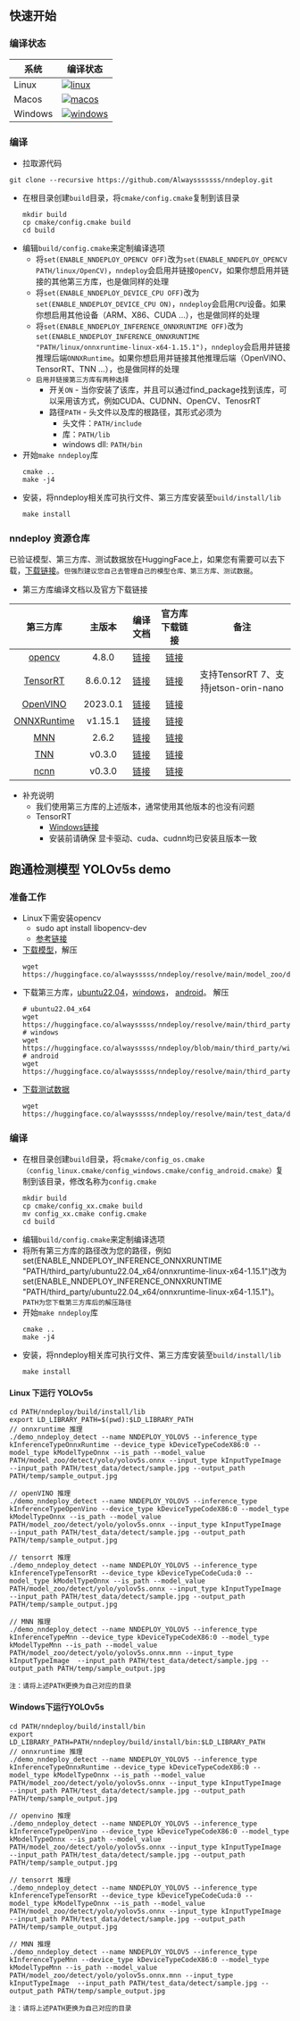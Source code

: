 
## 快速开始
### 编译状态

| 系统    | 编译状态                                                                                                                                         |
| ------- | ------------------------------------------------------------------------------------------------------------------------------------------------ |
| Linux   | [![linux](https://ci.appveyor.com/api/projects/status/a135va7wtjot4iaw?svg=true)](https://ci.appveyor.com/project/Alwaysssssss/nndeploy-pdc3k)   |
| Macos   | [![macos](https://ci.appveyor.com/api/projects/status/7sey9eqhfnnedqi2?svg=true)](https://ci.appveyor.com/project/Alwaysssssss/nndeploy)         |
| Windows | [![windows](https://ci.appveyor.com/api/projects/status/4gsf91utksd7v595?svg=true)](https://ci.appveyor.com/project/Alwaysssssss/nndeploy-ovpc5) |

### 编译
+ 拉取源代码

```shell
git clone --recursive https://github.com/Alwaysssssss/nndeploy.git
```

+ 在根目录创建`build`目录，将`cmake/config.cmake`复制到该目录
  ```
  mkdir build
  cp cmake/config.cmake build
  cd build
  ```
+ 编辑`build/config.cmake`来定制编译选项
  + 将`set(ENABLE_NNDEPLOY_OPENCV OFF)`改为`set(ENABLE_NNDEPLOY_OPENCV PATH/linux/OpenCV)`，`nndeploy`会启用并链接`OpenCV`，如果你想启用并链接的其他第三方库，也是做同样的处理
  + 将`set(ENABLE_NNDEPLOY_DEVICE_CPU OFF)`改为`set(ENABLE_NNDEPLOY_DEVICE_CPU ON)`，`nndeploy`会启用`CPU`设备。如果你想启用其他设备（ARM、X86、CUDA …），也是做同样的处理
  + 将`set(ENABLE_NNDEPLOY_INFERENCE_ONNXRUNTIME OFF)`改为`set(ENABLE_NNDEPLOY_INFERENCE_ONNXRUNTIME "PATH/linux/onnxruntime-linux-x64-1.15.1")`，`nndeploy`会启用并链接推理后端`ONNXRuntime`。如果你想启用并链接其他推理后端（OpenVINO、TensorRT、TNN …），也是做同样的处理
  + `启用并链接第三方库有两种选择`
    + 开关`ON` - 当你安装了该库，并且可以通过find_package找到该库，可以采用该方式，例如CUDA、CUDNN、OpenCV、TenosrRT
    + 路径`PATH` - 头文件以及库的根路径，其形式必须为
      + 头文件：`PATH/include`
      + 库：`PATH/lib `
      + windows dll: `PATH/bin`
+ 开始`make nndeploy`库
  ```
  cmake ..
  make -j4
  ```
+ 安装，将nndeploy相关库可执行文件、第三方库安装至`build/install/lib`
  ```
  make install
  ```

### nndeploy 资源仓库
已验证模型、第三方库、测试数据放在HuggingFace上，如果您有需要可以去下载，[下载链接](https://huggingface.co/alwaysssss/nndeploy/tree/main)。`但强烈建议您自己去管理自己的模型仓库、第三方库、测试数据`。

+ 第三方库编译文档以及官方下载链接

|                        第三方库                         |  主版本  |                                          编译文档                                           |                                                                               官方库下载链接                                                                               |                 备注                 |
| :-----------------------------------------------------: | :------: | :-----------------------------------------------------------------------------------------: | :------------------------------------------------------------------------------------------------------------------------------------------------------------------------: | :----------------------------------: |
|       [opencv](https://github.com/opencv/opencv)        |  4.8.0   |                           [链接](https://opencv.org/get-started/)                           |                                                                  [链接](https://opencv.org/get-started/)                                                                   |                                      |
|     [TensorRT](https://github.com/NVIDIA/TensorRT)      | 8.6.0.12 |  [链接](https://docs.nvidia.com/deeplearning/tensorrt/install-guide/index.html#installing)  |                                                            [链接](https://developer.nvidia.com/zh-cn/tensorrt)                                                             | 支持TensorRT 7、支持jetson-orin-nano |
| [OpenVINO](https://github.com/openvinotoolkit/openvino) | 2023.0.1 |      [链接](https://github.com/openvinotoolkit/openvino/blob/master/docs/dev/build.md)      | [链接](https://www.intel.com/content/www/us/en/developer/tools/openvino-toolkit/download.html?ENVIRONMENT=RUNTIME&OP_SYSTEM=MACOS&VERSION=v_2023_0_1&DISTRIBUTION=ARCHIVE) |                                      |
| [ONNXRuntime](https://github.com/microsoft/onnxruntime) | v1.15.1  | [链接](https://github.com/DefTruth/lite.ai.toolkit/blob/main/docs/ort/ort_useful_api.zh.md) |                                                   [链接](https://github.com/microsoft/onnxruntime/releases/tag/v1.15.1)                                                    |                                      |
|          [MNN](https://github.com/alibaba/MNN)          |  2.6.2   |            [链接](https://mnn-docs.readthedocs.io/en/latest/compile/engine.html)            |                                                         [链接](https://github.com/alibaba/MNN/releases/tag/2.6.0)                                                          |                                      |
|          [TNN](https://github.com/Tencent/TNN)          |  v0.3.0  |          [链接](https://github.com/Tencent/TNN/blob/master/doc/cn/user/compile.md)          |                                                         [链接](https://github.com/Tencent/TNN/releases/tag/v0.3.0)                                                         |                                      |
|        [ncnn](https://github.com/Tencent/ncnn/)         |  v0.3.0  |            [链接](https://github.com/Tencent/ncnn/tree/master/docs/how-to-build)            |                                                       [链接](https://github.com/Tencent/ncnn/releases/tag/20230816)                                                        |                                      |
- 补充说明    
  - 我们使用第三方库的上述版本，通常使用其他版本的也没有问题
  - TensorRT
    - [Windows链接](https://zhuanlan.zhihu.com/p/476679322)
    - 安装前请确保 显卡驱动、cuda、cudnn均已安装且版本一致

## 跑通检测模型 YOLOv5s demo
### 准备工作
+ Linux下需安装opencv
  + sudo apt install libopencv-dev
  + [参考链接](https://cloud.tencent.com/developer/article/1657529)
+ [下载模型](https://huggingface.co/alwaysssss/nndeploy/resolve/main/model_zoo/detect/yolo/yolov5s.onnx)，解压
  ```shell
  wget https://huggingface.co/alwaysssss/nndeploy/resolve/main/model_zoo/detect/yolo/yolov5s.onnx
  ```
+ 下载第三方库，[ubuntu22.04](https://huggingface.co/alwaysssss/nndeploy/resolve/main/third_party/ubuntu22.04_x64.tar)，[windows](https://huggingface.co/alwaysssss/nndeploy/blob/main/third_party/windows_x64.7z)， [android](https://huggingface.co/alwaysssss/nndeploy/resolve/main/third_party/android.tar)。 解压
  ```shell
  # ubuntu22.04_x64
  wget https://huggingface.co/alwaysssss/nndeploy/resolve/main/third_party/ubuntu22.04_x64.tar
  # windows
  wget https://huggingface.co/alwaysssss/nndeploy/blob/main/third_party/windows_x64.7z
  # android
  wget https://huggingface.co/alwaysssss/nndeploy/resolve/main/third_party/android.tar
  ```
+ [下载测试数据](https://huggingface.co/alwaysssss/nndeploy/resolve/main/test_data/detect/sample.jpg)
  ```shell
  wget https://huggingface.co/alwaysssss/nndeploy/resolve/main/test_data/detect/sample.jpg
  ```
### 编译
+ 在根目录创建`build`目录，将`cmake/config_os.cmake（config_linux.cmake/config_windows.cmake/config_android.cmake）`复制到该目录，修改名称为`config.cmake`
  ```
  mkdir build
  cp cmake/config_xx.cmake build
  mv config_xx.cmake config.cmake
  cd build
  ```
+ 编辑`build/config.cmake`来定制编译选项
+ 将所有第三方库的路径改为您的路径，例如set(ENABLE_NNDEPLOY_INFERENCE_ONNXRUNTIME "PATH/third_party/ubuntu22.04_x64/onnxruntime-linux-x64-1.15.1")改为set(ENABLE_NNDEPLOY_INFERENCE_ONNXRUNTIME "PATH/third_party/ubuntu22.04_x64/onnxruntime-linux-x64-1.15.1")。`PATH为您下载第三方库后的解压路径`
+ 开始`make nndeploy`库
  ```
  cmake ..
  make -j4
  ```
+ 安装，将nndeploy相关库可执行文件、第三方库安装至`build/install/lib`
  ```
  make install
  ```
#### Linux 下运行 YOLOv5s
```shell
cd PATH/nndeploy/build/install/lib
export LD_LIBRARY_PATH=$(pwd):$LD_LIBRARY_PATH
// onnxruntime 推理
./demo_nndeploy_detect --name NNDEPLOY_YOLOV5 --inference_type kInferenceTypeOnnxRuntime --device_type kDeviceTypeCodeX86:0 --model_type kModelTypeOnnx --is_path --model_value PATH/model_zoo/detect/yolo/yolov5s.onnx --input_type kInputTypeImage  --input_path PATH/test_data/detect/sample.jpg --output_path PATH/temp/sample_output.jpg

// openVINO 推理
./demo_nndeploy_detect --name NNDEPLOY_YOLOV5 --inference_type kInferenceTypeOpenVino --device_type kDeviceTypeCodeX86:0 --model_type kModelTypeOnnx --is_path --model_value PATH/model_zoo/detect/yolo/yolov5s.onnx --input_type kInputTypeImage  --input_path PATH/test_data/detect/sample.jpg --output_path PATH/temp/sample_output.jpg

// tensorrt 推理
./demo_nndeploy_detect --name NNDEPLOY_YOLOV5 --inference_type kInferenceTypeTensorRt --device_type kDeviceTypeCodeCuda:0 --model_type kModelTypeOnnx --is_path --model_value PATH/model_zoo/detect/yolo/yolov5s.onnx --input_type kInputTypeImage  --input_path PATH/test_data/detect/sample.jpg --output_path PATH/temp/sample_output.jpg

// MNN 推理
./demo_nndeploy_detect --name NNDEPLOY_YOLOV5 --inference_type kInferenceTypeMnn --device_type kDeviceTypeCodeX86:0 --model_type kModelTypeMnn --is_path --model_value PATH/model_zoo/detect/yolo/yolov5s.onnx.mnn --input_type kInputTypeImage  --input_path PATH/test_data/detect/sample.jpg --output_path PATH/temp/sample_output.jpg
```
`注：请将上述PATH更换为自己对应的目录`

#### Windows下运行YOLOv5s
```shell
cd PATH/nndeploy/build/install/bin
export LD_LIBRARY_PATH=PATH/nndeploy/build/install/bin:$LD_LIBRARY_PATH
// onnxruntime 推理
./demo_nndeploy_detect --name NNDEPLOY_YOLOV5 --inference_type kInferenceTypeOnnxRuntime --device_type kDeviceTypeCodeX86:0 --model_type kModelTypeOnnx --is_path --model_value PATH/model_zoo/detect/yolo/yolov5s.onnx --input_type kInputTypeImage  --input_path PATH/test_data/detect/sample.jpg --output_path PATH/temp/sample_output.jpg

// openvino 推理
./demo_nndeploy_detect --name NNDEPLOY_YOLOV5 --inference_type kInferenceTypeOpenVino --device_type kDeviceTypeCodeX86:0 --model_type kModelTypeOnnx --is_path --model_value PATH/model_zoo/detect/yolo/yolov5s.onnx --input_type kInputTypeImage  --input_path PATH/test_data/detect/sample.jpg --output_path PATH/temp/sample_output.jpg

// tensorrt 推理
./demo_nndeploy_detect --name NNDEPLOY_YOLOV5 --inference_type kInferenceTypeTensorRt --device_type kDeviceTypeCodeCuda:0 --model_type kModelTypeOnnx --is_path --model_value PATH/model_zoo/detect/yolo/yolov5s.onnx --input_type kInputTypeImage  --input_path PATH/test_data/detect/sample.jpg --output_path PATH/temp/sample_output.jpg

// MNN 推理
./demo_nndeploy_detect --name NNDEPLOY_YOLOV5 --inference_type kInferenceTypeMnn --device_type kDeviceTypeCodeX86:0 --model_type kModelTypeMnn --is_path --model_value PATH/model_zoo/detect/yolo/yolov5s.onnx.mnn --input_type kInputTypeImage  --input_path PATH/test_data/detect/sample.jpg --output_path PATH/temp/sample_output.jpg
```
`注：请将上述PATH更换为自己对应的目录`
